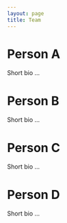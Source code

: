 ```yaml
---
layout: page
title: Team
---
```


# Person A

Short bio ...


# Person B

Short bio ...


# Person C

Short bio ...

# Person D

Short bio ...